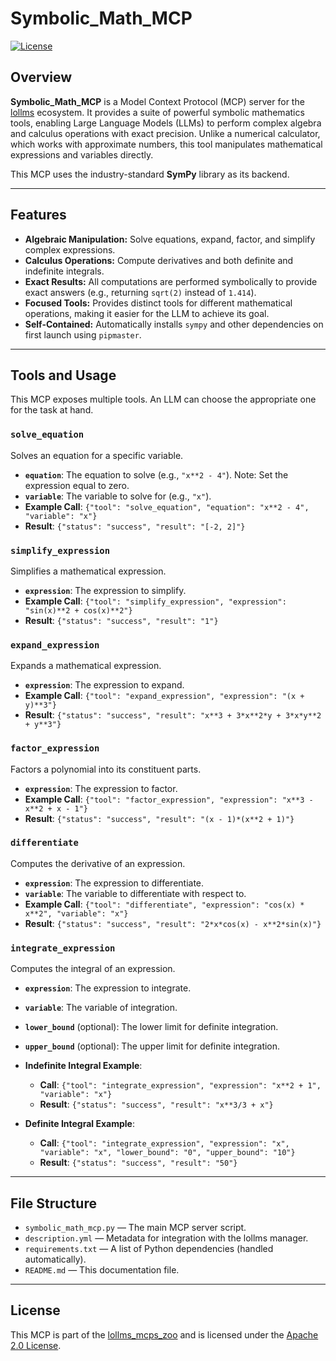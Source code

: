 # Symbolic_Math_MCP

[![License](https://img.shields.io/github/license/ParisNeo/lollms_mcps_zoo.svg)](https://github.com/ParisNeo/lollms_mcps_zoo/blob/main/LICENSE)

## Overview

**Symbolic_Math_MCP** is a Model Context Protocol (MCP) server for the [lollms](https://github.com/ParisNeo/lollms) ecosystem. It provides a suite of powerful symbolic mathematics tools, enabling Large Language Models (LLMs) to perform complex algebra and calculus operations with exact precision. Unlike a numerical calculator, which works with approximate numbers, this tool manipulates mathematical expressions and variables directly.

This MCP uses the industry-standard **SymPy** library as its backend.

---

## Features

-   **Algebraic Manipulation:** Solve equations, expand, factor, and simplify complex expressions.
-   **Calculus Operations:** Compute derivatives and both definite and indefinite integrals.
-   **Exact Results:** All computations are performed symbolically to provide exact answers (e.g., returning `sqrt(2)` instead of `1.414`).
-   **Focused Tools:** Provides distinct tools for different mathematical operations, making it easier for the LLM to achieve its goal.
-   **Self-Contained:** Automatically installs `sympy` and other dependencies on first launch using `pipmaster`.

---

## Tools and Usage

This MCP exposes multiple tools. An LLM can choose the appropriate one for the task at hand.

### `solve_equation`

Solves an equation for a specific variable.
-   **`equation`**: The equation to solve (e.g., `"x**2 - 4"`). Note: Set the expression equal to zero.
-   **`variable`**: The variable to solve for (e.g., `"x"`).
-   **Example Call**: `{"tool": "solve_equation", "equation": "x**2 - 4", "variable": "x"}`
-   **Result**: `{"status": "success", "result": "[-2, 2]"}`

### `simplify_expression`

Simplifies a mathematical expression.
-   **`expression`**: The expression to simplify.
-   **Example Call**: `{"tool": "simplify_expression", "expression": "sin(x)**2 + cos(x)**2"}`
-   **Result**: `{"status": "success", "result": "1"}`

### `expand_expression`

Expands a mathematical expression.
-   **`expression`**: The expression to expand.
-   **Example Call**: `{"tool": "expand_expression", "expression": "(x + y)**3"}`
-   **Result**: `{"status": "success", "result": "x**3 + 3*x**2*y + 3*x*y**2 + y**3"}`

### `factor_expression`

Factors a polynomial into its constituent parts.
-   **`expression`**: The expression to factor.
-   **Example Call**: `{"tool": "factor_expression", "expression": "x**3 - x**2 + x - 1"}`
-   **Result**: `{"status": "success", "result": "(x - 1)*(x**2 + 1)"}`

### `differentiate`

Computes the derivative of an expression.
-   **`expression`**: The expression to differentiate.
-   **`variable`**: The variable to differentiate with respect to.
-   **Example Call**: `{"tool": "differentiate", "expression": "cos(x) * x**2", "variable": "x"}`
-   **Result**: `{"status": "success", "result": "2*x*cos(x) - x**2*sin(x)"}`

### `integrate_expression`

Computes the integral of an expression.
-   **`expression`**: The expression to integrate.
-   **`variable`**: The variable of integration.
-   **`lower_bound`** (optional): The lower limit for definite integration.
-   **`upper_bound`** (optional): The upper limit for definite integration.

-   **Indefinite Integral Example**:
    -   **Call**: `{"tool": "integrate_expression", "expression": "x**2 + 1", "variable": "x"}`
    -   **Result**: `{"status": "success", "result": "x**3/3 + x"}`

-   **Definite Integral Example**:
    -   **Call**: `{"tool": "integrate_expression", "expression": "x", "variable": "x", "lower_bound": "0", "upper_bound": "10"}`
    -   **Result**: `{"status": "success", "result": "50"}`

---

## File Structure

-   `symbolic_math_mcp.py` — The main MCP server script.
-   `description.yml` — Metadata for integration with the lollms manager.
-   `requirements.txt` — A list of Python dependencies (handled automatically).
-   `README.md` — This documentation file.

---

## License

This MCP is part of the [lollms_mcps_zoo](https://github.com/ParisNeo/lollms_mcps_zoo) and is licensed under the [Apache 2.0 License](https://github.com/ParisNeo/lollms_mcps_zoo/blob/main/LICENSE).